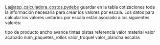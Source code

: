 La@app_calculadora_costos.pydebe guardar en la tabla cotizaciones toda la información necesaria para crear los valores por escala. Los datos para calcular los valores unitarios por escala están asociado a los siguientes valores:

tipo de producto
ancho
avance
tintas
pistas
referencia
valor material
valor acabado
num_paquetes_rollos
valor_troquel
valor_plancha
escalas



